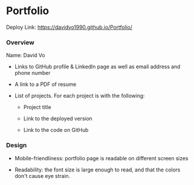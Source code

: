 # Portfolio
Deploy Link: https://davidvo1990.github.io/Portfolio/

### Overview

Name: David Vo

* Links to GitHub profile & LinkedIn page as well as email address and phone number

* A link to a PDF of resume

* List of projects. For each project is with the following:

  * Project title

  * Link to the deployed version

  * Link to the code on GitHub

### Design

* Mobile-friendliness: portfolio page is readable on different screen sizes

* Readability: the font size is large enough to read, and that the colors don't cause eye strain.